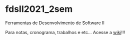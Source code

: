 # fdsII2021_2sem

Ferramentas de Desenvolvimento de Software II

Para notas, cronograma, trabalhos e etc...
Acesse a [wiki](https://github.com/IgorAvilaPereira/fdsII2021_2sem/wiki)!!!
